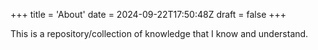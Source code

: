 +++
title = 'About'
date = 2024-09-22T17:50:48Z
draft = false
+++

This is a repository/collection of knowledge that I know and understand.
